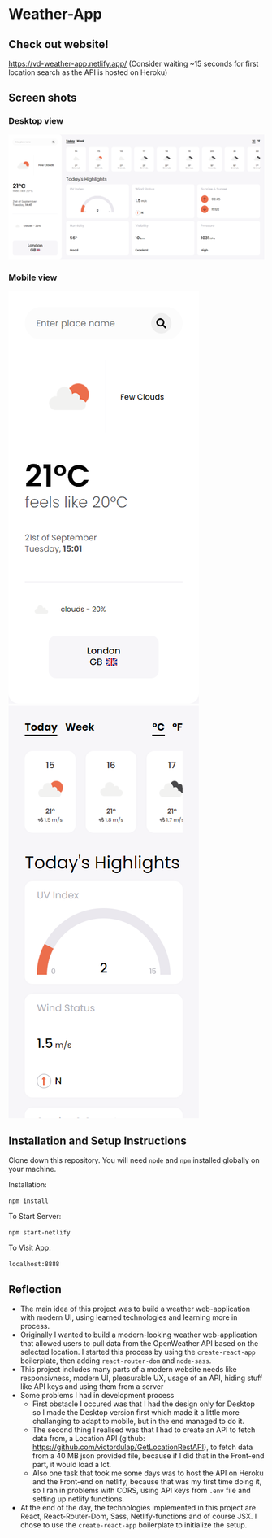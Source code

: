 # Weather-App

## Check out website!

https://vd-weather-app.netlify.app/
(Consider waiting ~15 seconds for first location search as the API is hosted on Heroku)

## Screen shots

### Desktop view

![Desktop-Version](./readme-images/desktop-version.png 'Optional Title')

### Mobile view

![Mobile-Version-1](./readme-images/mobile-version-1.png 'Optional Title')
![Mobile-Version-1](./readme-images/mobile-version-2.png 'Optional Title')

## Installation and Setup Instructions

Clone down this repository. You will need `node` and `npm` installed globally on your machine.

Installation:

`npm install`

To Start Server:

`npm start-netlify`

To Visit App:

`localhost:8888`

## Reflection

- The main idea of this project was to build a weather web-application with modern UI, using learned technologies and learning more in process.
- Originally I wanted to build a modern-looking weather web-application that allowed users to pull data from the OpenWeather API based on the selected location. I started this process by using the `create-react-app` boilerplate, then adding `react-router-dom` and `node-sass`.
- This project includes many parts of a modern website needs like responsivness, modern UI, pleasurable UX, usage of an API, hiding stuff like API keys and using them from a server
- Some problems I had in development process
  - First obstacle I occured was that I had the design only for Desktop so I made the Desktop version first which made it a little more challanging to adapt to mobile, but in the end managed to do it.
  - The second thing I realised was that I had to create an API to fetch data from, a Location API (github: https://github.com/victordulap/GetLocationRestAPI), to fetch data from a 40 MB json provided file, because if I did that in the Front-end part, it would load a lot.
  - Also one task that took me some days was to host the API on Heroku and the Front-end on netlify, because that was my first time doing it, so I ran in problems with CORS, using API keys from `.env` file and setting up netlify functions.
- At the end of the day, the technologies implemented in this project are React, React-Router-Dom, Sass, Netlify-functions and of course JSX. I chose to use the `create-react-app` boilerplate to initialize the setup.
